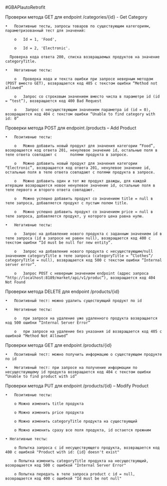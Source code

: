 #GBAPIautoRetrofit

Проверки метода GET для endpoint /categories/{id}  - Get Category

    •	Позитивные тесты, запросы товаров по существующим категориям, параметризованный тест для значений:

        o	Id = 1, 'Food', 

        o	Id = 2, 'Electronic'.
      
      Проверка кода ответа 200, списка возвращаемых продуктов на значение categoryTitle. 
    
    •	Негативные тесты:
    
        o	Проверка кода и текста ошибки при запросе неверным методом (POST вместо GET), возвращается код 405 с текстом ошибки “Method not allowed”
        
        o	Запрос со строковым значением вместо числа в параметре id (id = “test”), возвращается код 400 Bad Request
        
        o	 Запрос с несуществующим значением параметра id (id = 0), возвращается код 404 с текстом ошибки “Unable to find category with id: 0”


Проверки метода POST для endpoint /products – Add Product
  
    •	Позитивные тесты:
    
        o	Можно добавить новый продукт для значения категории “Food”, возвращается код ответа 201, ненулевое значение id, остальные поля в теле ответа совпадают с      полями продукта в запросе.
        
        o	Можно добавить новый продукт для значения категории “Electronic”, возвращается код ответа 201, ненулевое значение id, остальные поля в теле ответа совпадают с полями продукта в запросе.
        
        o	Можно добавить один и тот же продукт дважды, для каждой итерации возвращается новое ненулевое значение id, остальные поля в теле первого и второго ответа совпадают.
        
        o	Можно успешно добавить продукт со значением title = null в теле запроса, добавляется продукт с пустым полем title.
        
        o	Можно успешно добавить продукт со значением price = null в теле запроса, добавляется продукт, у которого цена равна нулю.
   
    •	Негативные тесты:
   
        o	Запрос на добавление нового продукта с заданным значением id в теле запроса (id в запросе не равен null), возвращается код 400 с текстом ошибки “Id must be null for new entity”.
        
        o	Запрос на добавление нового продукта с несуществующим/null  значением categoryTitle в теле запроса (categoryTitle = “Clothes”/ categoryTitle = null), возвращается код 500 с текстом ошибки “Internal server error”.
        
        o	Запрос POST с неверным значением endpoint (адрес запроса “http://localhost:8189/market/api/v1/produc”), возвращается код 404 Not Found 


Проверки метода DELETE для endpoint /products/{id}
    
    •	Позитивный тест: можно удалить существующий продукт по id
    
    •	Негативные тесты: 
    
        o	при запросе на удаление уже удаленного продукта возвращается код 500 ошибки “Internal Server Error”
        
        o	при запросе на удаление без указания id возвращается код 405 с ошибкой “Method Not Allowed”


Проверки метода GET для endpoint /products/{id}
    
    •	Позитивный тест: можно получить информацию о существующем продукте по id
    
    •	Негативный тест: при запросе на получение информации по несуществующему id продукта возвращается код 404 с текстом ошибки “Unable to find product with id”


Проверки метода PUT для endpoint /products/{id} – Modify Product

    •	Позитивные тесты:
    
        o Можно изменить title продукта 
        
        o Можно изменить price продукта
        
        o Можно изменить categoryTitle продукта на существующий
        
        o Можно изменить сразу все поля продукта, id остается прежним
    
    • Негативные тесты:
    
        o Попытка запроса с id несуществующего продукта, возвращается код 400 с ошибкой "Product with id: {id} doesn't exist"
        
        o Попытка изменить categoryTitle продукта на несуществующий, возвращается код 500 с ошибкой "Internal Server Error"
        
        o Попытка передать в теле запроса product с id = null, возвращается код 400 с ошибкой "Id must be not null"
